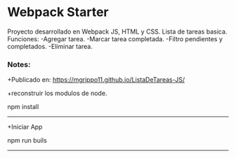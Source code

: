 # Webpack Starter

Proyecto desarrollado en Webpack JS, HTML y CSS.
Lista de tareas basica.
Funciones:
-Agregar tarea.
-Marcar tarea completada.
-Filtro pendientes y completados.
-Eliminar tarea.


### Notes:
+Publicado en:
https://mgrippo11.github.io/ListaDeTareas-JS/

+reconstruir los modulos de node.

npm install
******************************
+Iniciar App

npm run buils
******************************
